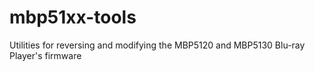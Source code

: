 mbp51xx-tools
=============

Utilities for reversing and modifying the MBP5120 and MBP5130 Blu-ray Player's firmware